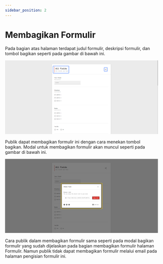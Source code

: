 ```yaml
---
sidebar_position: 2
---
```


# Membagikan Formulir

Pada bagian atas halaman terdapat judul formulir, deskripsi formulir, dan tombol bagikan seperti pada gambar di bawah ini.

![](/img/screenshots/website-application-usage/fill-form/sharing-form/sharing-form-1.png)

Publik dapat membagikan formulir ini dengan cara menekan tombol bagikan. Modal untuk membagikan formulir akan muncul seperti pada gambar di bawah ini.

![](/img/screenshots/website-application-usage/fill-form/sharing-form/sharing-form-2.png)

Cara publik dalam membagikan formulir sama seperti pada modal bagikan formulir yang sudah dijelaskan pada bagian membagikan formulir halaman Formulir. Namun publik tidak dapat membagikan formulir melalui email pada halaman pengisian formulir ini.